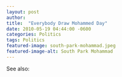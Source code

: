 ```yaml
---
layout: post
author: 
title:  "Everybody Draw Mohammed Day"
date: 2010-05-19 04:44:00 -0600
categories: Politics
tags: Politics
featured-image: south-park-mohammad.jpeg
featured-image-alt: South Park Mohammad
---
```


<a href="https://en.wikipedia.org/wiki/Everybody_Draw_Mohammed_Day" data-iframely-url></a>

See also: 
<a href="http://thenewworldpost.com/politics/2022/02/22/9-11-sequence.html" data-iframely-url></a>
